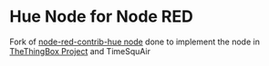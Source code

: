 # Hue Node for Node RED

Fork of [node-red-contrib-hue node](https://github.com/urbiworx/node-red-contrib-hue) done to implement the node in [TheThingBox Project](http://thethingbox.io/) and TimeSquAir